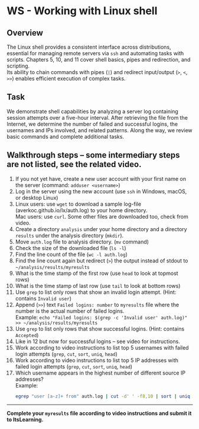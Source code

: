 # WS - Working with Linux shell

## Overview

The Linux shell provides a consistent interface across distributions, essential for managing remote servers via `ssh` and automating tasks with scripts. Chapters 5, 10, and 11 cover shell basics, pipes and redirection, and scripting.  
Its ability to chain commands with pipes (`|`) and redirect input/output (`>`, `<`, `>>`) enables efficient execution of complex tasks.


## Task

We demonstrate shell capabilities by analyzing a server log containing session attempts over a five-hour interval. After retrieving the file from the Internet, we determine the number of failed and successful logins, the usernames and IPs involved, and related patterns. Along the way, we review basic commands and complete additional tasks.


## Walkthrough steps – some intermediary steps are not listed, see the related video.

1. If you not yet have, create a new user account with your first name on the server (command: `adduser <username>`)
2. Log in the server using the new account (use `ssh` in Windows, macOS, or desktop Linux)
3. Linux users: use `wget` to download a sample log-file (averkoc.github.io/lx/auth.log) to your home directory.  
   Mac users: use `curl`. Some other files are downloaded too, check from video.
4. Create a directory `analysis` under your home directory and a directory `results` under the analysis directory (`mkdir`).
5. Move `auth.log` file to analysis directory. (`mv` command)
6. Check the size of the downloaded file (`ls -l`)
7. Find the line count of the file (`wc -l auth.log`)
8. Find the line count again but redirect (`>`) the output instead of stdout to `~/analysis/results/myresults`
9. What is the time stamp of the first row (use `head` to look at topmost rows)
10. What is the time stamp of last row (use `tail` to look at bottom rows)
11. Use `grep` to list only rows that show an invalid login attempt. (Hint: contains `Invalid user`)
12. Append (`>>`) text `Failed logins: number` to `myresults` file where the number is the actual number of failed logins.  
    Example: `echo "Failed logins: $(grep -c 'Invalid user' auth.log)" >> ~/analysis/results/myresults`
13. Use `grep` to list only rows that show successful logins. (Hint: contains `Accepted`)
14. Like in 12 but now for successful logins – see video for instructions.
15. Work according to video instructions to list top 5 usernames with failed login attempts (`grep`, `cut`, `sort`, `uniq`, `head`)
16. Work according to video instructions to list top 5 IP addresses with failed login attempts (`grep`, `cut`, `sort`, `uniq`, `head`)
17. Which username appears in the highest number of different source IP addresses?  
    Example:  
    ```bash
    egrep "user [a-z]+ from" auth.log | cut -d' ' -f8,10 | sort | uniq | cut -d' ' -f1 | sort | uniq -c | sort -nr | head -1
    ```

---

**Complete your `myresults` file according to video instructions and submit it to ItsLearning.**
